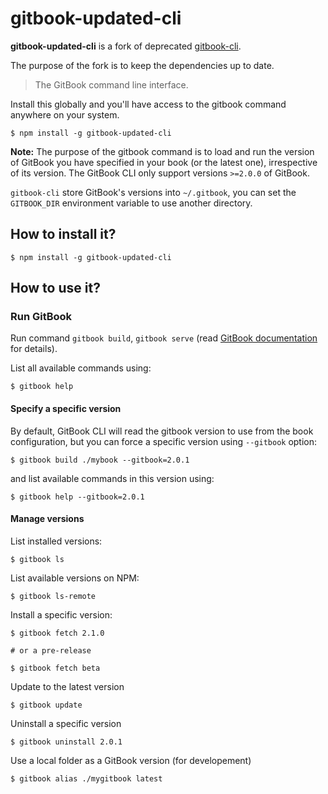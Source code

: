 # gitbook-updated-cli

**gitbook-updated-cli** is a fork of deprecated [gitbook-cli](https://github.com/GitbookIO/gitbook-cli).

The purpose of the fork is to keep the dependencies up to date.

> The GitBook command line interface.

Install this globally and you'll have access to the gitbook command anywhere on your system.

```
$ npm install -g gitbook-updated-cli
```

**Note:** The purpose of the gitbook command is to load and run the version of GitBook you have specified in your book (or the latest one), irrespective of its version. The GitBook CLI only support versions `>=2.0.0` of GitBook.

`gitbook-cli` store GitBook's versions into `~/.gitbook`, you can set the `GITBOOK_DIR` environment variable to use another directory.

## How to install it?

```
$ npm install -g gitbook-updated-cli
```

## How to use it?

### Run GitBook

Run command `gitbook build`, `gitbook serve` (read [GitBook documentation](https://github.com/GitbookIO/gitbook/blob/master/docs/setup.md) for details).

List all available commands using:
```
$ gitbook help
```

#### Specify a specific version

By default, GitBook CLI will read the gitbook version to use from the book configuration, but you can force a specific version using `--gitbook` option:

```
$ gitbook build ./mybook --gitbook=2.0.1
```

and list available commands in this version using:

```
$ gitbook help --gitbook=2.0.1
```

#### Manage versions

List installed versions:

```
$ gitbook ls
```

List available versions on NPM:

```
$ gitbook ls-remote
```

Install a specific version:

```
$ gitbook fetch 2.1.0

# or a pre-release

$ gitbook fetch beta
```

Update to the latest version

```
$ gitbook update
```

Uninstall a specific version

```
$ gitbook uninstall 2.0.1
```

Use a local folder as a GitBook version (for developement)

```
$ gitbook alias ./mygitbook latest
```

